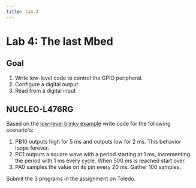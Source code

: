 ```yaml
---
title: lab 4
---
```


# Lab 4: The last Mbed

## Goal

1. Write low-level code to control the GPIO peripheral.
1. Configure a digital output
1. Read from a digital input

## NUCLEO-L476RG

Based on the [low-level blinky example](https://github.com/pcordemans/low-level-blinky) write code for the following scenario's:

1. PB10 outputs high for 5 ms and outputs low for 2 ms. This behavior loops forever.
1. PC1 outputs a square wave with a period starting at 1 ms, incrementing the period with 1 ms every cycle. When 500 ms is reached start over.
1. PA0 samples the value on its pin every 20 ms. Gather 100 samples.  

Submit the 3 programs in the assignment on Toledo.
